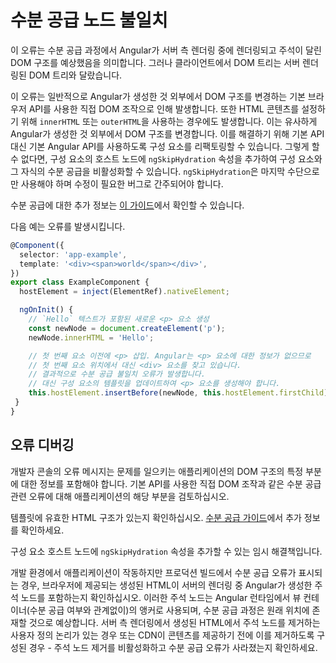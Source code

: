 # 수분 공급 노드 불일치

이 오류는 수분 공급 과정에서 Angular가 서버 측 렌더링 중에 렌더링되고 주석이 달린 DOM 구조를 예상했음을 의미합니다. 그러나 클라이언트에서 DOM 트리는 서버 렌더링된 DOM 트리와 달랐습니다.

이 오류는 일반적으로 Angular가 생성한 것 외부에서 DOM 구조를 변경하는 기본 브라우저 API를 사용한 직접 DOM 조작으로 인해 발생합니다. 또한 HTML 콘텐츠를 설정하기 위해 `innerHTML` 또는 `outerHTML`을 사용하는 경우에도 발생합니다. 이는 유사하게 Angular가 생성한 것 외부에서 DOM 구조를 변경합니다. 이를 해결하기 위해 기본 API 대신 기본 Angular API를 사용하도록 구성 요소를 리팩토링할 수 있습니다. 그렇게 할 수 없다면, 구성 요소의 호스트 노드에 `ngSkipHydration` 속성을 추가하여 구성 요소와 그 자식의 수분 공급을 비활성화할 수 있습니다. `ngSkipHydration`은 마지막 수단으로만 사용해야 하며 수정이 필요한 버그로 간주되어야 합니다.

수분 공급에 대한 추가 정보는 [이 가이드](guide/hydration)에서 확인할 수 있습니다.

다음 예는 오류를 발생시킵니다.

```typescript
@Component({
  selector: 'app-example',
  template: '<div><span>world</span></div>',
})
export class ExampleComponent {
  hostElement = inject(ElementRef).nativeElement;

  ngOnInit() {
    // `Hello` 텍스트가 포함된 새로운 <p> 요소 생성
    const newNode = document.createElement('p');
    newNode.innerHTML = 'Hello';

    // 첫 번째 요소 이전에 <p> 삽입. Angular는 <p> 요소에 대한 정보가 없으므로 
    // 첫 번째 요소 위치에서 대신 <div> 요소를 찾고 있습니다.
    // 결과적으로 수분 공급 불일치 오류가 발생합니다.
    // 대신 구성 요소의 템플릿을 업데이트하여 <p> 요소를 생성해야 합니다.
    this.hostElement.insertBefore(newNode, this.hostElement.firstChild);
 }
}
```

## 오류 디버깅

개발자 콘솔의 오류 메시지는 문제를 일으키는 애플리케이션의 DOM 구조의 특정 부분에 대한 정보를 포함해야 합니다. 기본 API를 사용한 직접 DOM 조작과 같은 수분 공급 관련 오류에 대해 애플리케이션의 해당 부분을 검토하십시오.

템플릿에 유효한 HTML 구조가 있는지 확인하십시오. [수분 공급 가이드](guide/hydration#valid-html-structure)에서 추가 정보를 확인하세요.

구성 요소 호스트 노드에 `ngSkipHydration` 속성을 추가할 수 있는 임시 해결책입니다.

개발 환경에서 애플리케이션이 작동하지만 프로덕션 빌드에서 수분 공급 오류가 표시되는 경우, 브라우저에 제공되는 생성된 HTML이 서버의 렌더링 중 Angular가 생성한 주석 노드를 포함하는지 확인하십시오. 이러한 주석 노드는 Angular 런타임에서 뷰 컨테이너(수분 공급 여부와 관계없이)의 앵커로 사용되며, 수분 공급 과정은 원래 위치에 존재할 것으로 예상합니다. 서버 측 렌더링에서 생성된 HTML에서 주석 노드를 제거하는 사용자 정의 논리가 있는 경우 또는 CDN이 콘텐츠를 제공하기 전에 이를 제거하도록 구성된 경우 - 주석 노드 제거를 비활성화하고 수분 공급 오류가 사라졌는지 확인하세요.